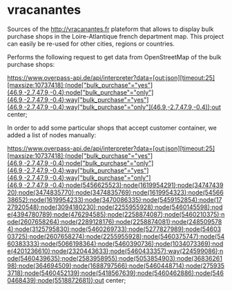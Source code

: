 # vracanantes
Sources of the http://vracanantes.fr plateform that allows to display bulk purchase shops in the Loire-Atlantique french department map. This project can easily be re-used for other cities, regions or countries.

Performs the following request to get data from OpenStreetMap of the bulk purchase shops: 

https://www.overpass-api.de/api/interpreter?data=[out:json][timeout:25][maxsize:10737418];(node["bulk_purchase"="yes"](46.9,-2.7,47.9,-0.4);node["bulk_purchase"="only"](46.9,-2.7,47.9,-0.4);way["bulk_purchase"="yes"](46.9,-2.7,47.9,-0.4);way["bulk_purchase"="only"](46.9,-2.7,47.9,-0.4));out center;

In order to add some particular shops that accept customer container, we added a list of nodes manually:

https://www.overpass-api.de/api/interpreter?data=[out:json][timeout:25][maxsize:10737418];(node["bulk_purchase"="yes"](46.9,-2.7,47.9,-0.4);node["bulk_purchase"="only"](46.9,-2.7,47.9,-0.4);way["bulk_purchase"="yes"](46.9,-2.7,47.9,-0.4);way["bulk_purchase"="only"](46.9,-2.7,47.9,-0.4);node(5456625523);node(1619954291);node(3474743920);node(3474835770);node(3474835769);node(1619954323);node(5456638652);node(1619954233);node(3470086335);node(5459152854);node(1727920548);node(3094180230);node(2255955928);node(5460145598);node(4394780789);node(476294585);node(2258874087);node(5460210375);node(2607658264);node(2289128176);node(2258874081);node(2485095784);node(3125795830);node(5460269733);node(5277827989);node(5460303725);node(2607658274);node(2255955928);node(5460375747);node(5460383333);node(5066198364);node(5460390736);node(1034073369);node(4201236610);node(2320443633);node(5460433357);way(224599086);node(5460439635);node(2583958955);node(5053854903);node(3683626198);node(364694509);node(1688797566);node(5460448714);node(2759353718);node(5460452139);node(5418567639);node(5460462886);node(5460468439);node(5518872681));out center;

